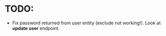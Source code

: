 # TODO:

- Fix password returned from user entity (exclude not working!). Look at **update user** endpoint.
